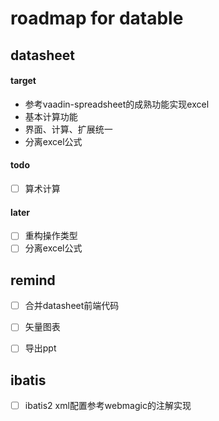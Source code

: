 # roadmap for datable

## datasheet

#### target
- 参考vaadin-spreadsheet的成熟功能实现excel  
- 基本计算功能
- 界面、计算、扩展统一
- 分离excel公式

#### todo  
- [ ] 算术计算


#### later 
- [ ] 重构操作类型
- [ ] 分离excel公式

## remind
- [ ] 合并datasheet前端代码
- [ ] 矢量图表
- [ ] 导出ppt


## ibatis 

- [ ] ibatis2 xml配置参考webmagic的注解实现  



